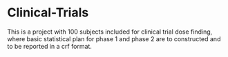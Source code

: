 # Clinical-Trials
This is a project with 100 subjects included for clinical trial dose finding, where basic statistical plan for phase 1 and phase 2 are to constructed and to be reported in a crf format. 
